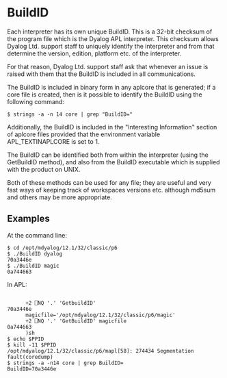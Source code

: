 <h1 class="heading"><span class="name">BuildID</span></h1>

Each interpreter has its own unique  BuildID. This is a 32-bit checksum of the program file which is the Dyalog APL interpreter. This checksum allows Dyalog Ltd. support staff to uniquely identify the interpreter and from that determine the version, edition, platform etc. of the interpreter.

For that reason, Dyalog Ltd. support staff ask that whenever an issue is raised with them that the BuildID is included in all communications.

The BuildID is included in binary form in any aplcore that is generated; if a core file is created, then is it possible to identify the BuildID using the following command:
```apl
$ strings -a -n 14 core | grep "BuildID="
```

Additionally, the BuildID is included in the "Interesting Information" section of aplcore files provided that the environment variable APL_TEXTINAPLCORE is set to 1.

The BuildID can be identified both from within the interpreter (using the GetBuildID method), and also from the BuildID executable which is supplied with the product on UNIX.

Both of these methods can be used for any file; they are useful and very fast ways of keeping track of workspaces versions etc. although md5sum and others may be more appropriate.

<h2 class="example">Examples</h2>

At the command line:
```apl
$ cd /opt/mdyalog/12.1/32/classic/p6
$ ./BuildID dyalog
70a3446e
$ ./BuildID magic
0a744663
```

In APL:
```apl

      +2 ⎕NQ '.' 'GetbuildID'
70a3446e
      magicfile←'/opt/mdyalog/12.1/32/classic/p6/magic'
      +2 ⎕NQ '.' 'GetBuildID' magicfile
0a744663
      )sh
$ echo $PPID
$ kill -11 $PPID
/opt/mdyalog/12.1/32/classic/p6/mapl[58]: 274434 Segmentation fault(coredump)
$ strings -a -n14 core | grep BuildID=
BuildID=70a3446e
```
